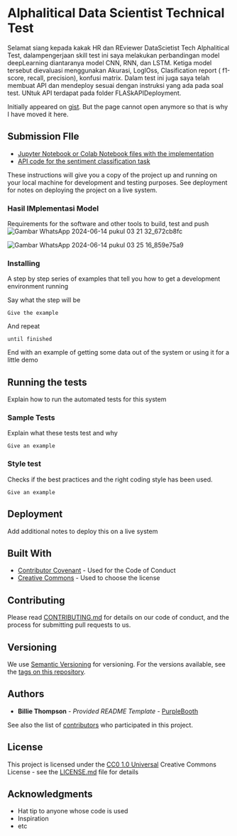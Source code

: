 # Alphalitical Data Scientist Technical Test

Selamat siang kepada kakak HR dan REviewer DataScietist Tech Alphalitical Test, dalampengerjaan skill test ini saya melakukan perbandingan model deepLearning diantaranya model CNN, RNN, dan LSTM. Ketiga model tersebut dievaluasi menggunakan Akurasi, LoglOss, Clasification report ( f1-score, recall, precision), konfusi matrix. Dalam test ini juga saya telah membuat API dan mendeploy sesuai dengan instruksi yang ada pada soal test. UNtuk API terdapat pada folder FLASkAPIDeployment. 

Initially appeared on
[gist](https://gist.github.com/PurpleBooth/109311bb0361f32d87a2). But the page cannot open anymore so that is why I have moved it here.

## Submission FIle
- [Jupyter Notebook or Colab Notebook files with the implementation](https://github.com/Mazcho/DS_Tech_Alphalitical_Test/blob/main/DS%20-%20Tech%20Test%20Alphalitical.ipynb)
- [API code for the sentiment classification task](https://github.com/Mazcho/DS_Tech_Alphalitical_Test/blob/main/FlaskAPIDeployment/main.py)

These instructions will give you a copy of the project up and running on
your local machine for development and testing purposes. See deployment
for notes on deploying the project on a live system.

### Hasil IMplementasi Model

Requirements for the software and other tools to build, test and push 
![Gambar WhatsApp 2024-06-14 pukul 03 21 32_672cb8fc](https://github.com/Mazcho/DS_Tech_Alphalitical_Test/assets/77985996/ed6be460-69b1-43d0-aa15-f0af22c83c24)

![Gambar WhatsApp 2024-06-14 pukul 03 25 16_859e75a9](https://github.com/Mazcho/DS_Tech_Alphalitical_Test/assets/77985996/48ab110c-ca5e-4bd4-a1e8-12b308617eb5)


### Installing

A step by step series of examples that tell you how to get a development
environment running

Say what the step will be

    Give the example

And repeat

    until finished

End with an example of getting some data out of the system or using it
for a little demo

## Running the tests

Explain how to run the automated tests for this system

### Sample Tests

Explain what these tests test and why

    Give an example

### Style test

Checks if the best practices and the right coding style has been used.

    Give an example

## Deployment

Add additional notes to deploy this on a live system

## Built With

  - [Contributor Covenant](https://www.contributor-covenant.org/) - Used
    for the Code of Conduct
  - [Creative Commons](https://creativecommons.org/) - Used to choose
    the license

## Contributing

Please read [CONTRIBUTING.md](CONTRIBUTING.md) for details on our code
of conduct, and the process for submitting pull requests to us.

## Versioning

We use [Semantic Versioning](http://semver.org/) for versioning. For the versions
available, see the [tags on this
repository](https://github.com/PurpleBooth/a-good-readme-template/tags).

## Authors

  - **Billie Thompson** - *Provided README Template* -
    [PurpleBooth](https://github.com/PurpleBooth)

See also the list of
[contributors](https://github.com/PurpleBooth/a-good-readme-template/contributors)
who participated in this project.

## License

This project is licensed under the [CC0 1.0 Universal](LICENSE.md)
Creative Commons License - see the [LICENSE.md](LICENSE.md) file for
details

## Acknowledgments

  - Hat tip to anyone whose code is used
  - Inspiration
  - etc
